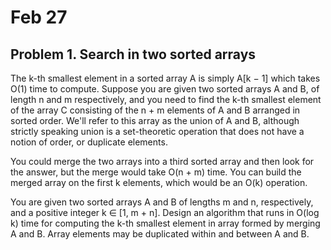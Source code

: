 # Feb 27

## Problem 1. Search in two sorted arrays
The k-th smallest element in a sorted array A is simply A[k − 1] which takes O(1) time to compute. Suppose you are given two sorted arrays A and B, of length n and m respectively, and you need to find the k-th smallest element of the array C consisting of the n + m elements of A and B arranged in sorted order. We'll refer to this array as the union of A and B, although strictly speaking union is a set-theoretic operation that does not have a notion of order, or duplicate elements.

You could merge the two arrays into a third sorted array and then look for the answer, but the merge would take O(n + m) time. You can build the merged array on the first k elements, which would be an O(k) operation.

You are given two sorted arrays A and B of lengths m and n, respectively, and a positive integer k ∈ [1, m + n]. Design an algorithm that runs in O(log k) time for computing the k-th smallest element in array formed by merging A and B. Array elements may be duplicated within and between A and B.
